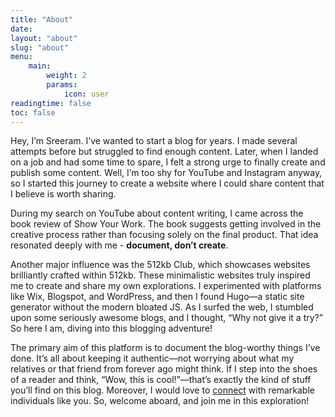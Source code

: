 ```yaml
---
title: "About"
date: 
layout: "about"
slug: "about"
menu:
    main:
        weight: 2
        params: 
            icon: user
readingtime: false
toc: false
---
```


Hey, I’m Sreeram. I’ve wanted to start a blog for years. I made several attempts before but struggled to find enough content. Later, when I landed on a job and had some time to spare, I felt a strong urge to finally create and publish some content. Well, I’m too shy for YouTube and Instagram anyway, so I started this journey to create a website where I could share content that I believe is worth sharing.

During my search on YouTube about content writing, I came across the book review of Show Your Work. The book suggests getting involved in the creative process rather than focusing solely on the final product. That idea resonated deeply with me - **document, don’t create**.

Another major influence was the 512kb Club, which showcases websites brilliantly crafted within 512kb. These minimalistic websites truly inspired me to create and share my own explorations. I experimented with platforms like Wix, Blogspot, and WordPress, and then I found Hugo—a static site generator without the modern bloated JS. As I surfed the web, I stumbled upon some seriously awesome blogs, and I thought, “Why not give it a try?” So here I am, diving into this blogging adventure!

The primary aim of this platform is to document the blog-worthy things I’ve done. It’s all about keeping it authentic—not worrying about what my relatives or that friend from forever ago might think. If I step into the shoes of a reader and think, “Wow, this is cool!”—that’s exactly the kind of stuff you’ll find on this blog. Moreover, I would love to [connect](mailto:ram@venkatasreeram.com) with remarkable individuals like you. So, welcome aboard, and join me in this exploration!
